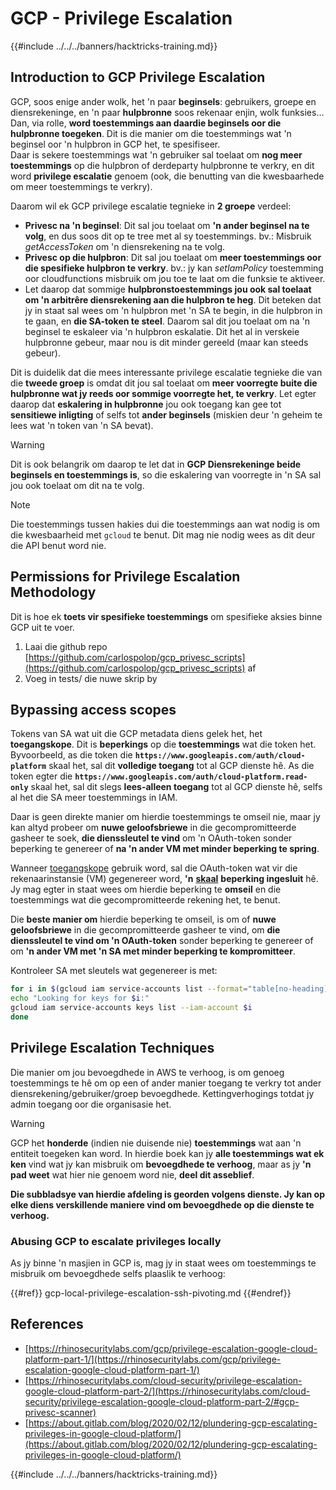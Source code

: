 # GCP - Privilege Escalation

{{#include ../../../banners/hacktricks-training.md}}

## Introduction to GCP Privilege Escalation <a href="#introduction-to-gcp-privilege-escalation" id="introduction-to-gcp-privilege-escalation"></a>

GCP, soos enige ander wolk, het 'n paar **beginsels**: gebruikers, groepe en diensrekeninge, en 'n paar **hulpbronne** soos rekenaar enjin, wolk funksies…\
Dan, via rolle, **word toestemmings aan daardie beginsels oor die hulpbronne toegeken**. Dit is die manier om die toestemmings wat 'n beginsel oor 'n hulpbron in GCP het, te spesifiseer.\
Daar is sekere toestemmings wat 'n gebruiker sal toelaat om **nog meer toestemmings** op die hulpbron of derdeparty hulpbronne te verkry, en dit word **privilege escalatie** genoem (ook, die benutting van die kwesbaarhede om meer toestemmings te verkry).

Daarom wil ek GCP privilege escalatie tegnieke in **2 groepe** verdeel:

- **Privesc na 'n beginsel**: Dit sal jou toelaat om **'n ander beginsel na te volg**, en dus soos dit op te tree met al sy toestemmings. bv.: Misbruik _getAccessToken_ om 'n diensrekening na te volg.
- **Privesc op die hulpbron**: Dit sal jou toelaat om **meer toestemmings oor die spesifieke hulpbron te verkry**. bv.: jy kan _setIamPolicy_ toestemming oor cloudfunctions misbruik om jou toe te laat om die funksie te aktiveer.
- Let daarop dat sommige **hulpbronstoestemmings jou ook sal toelaat om 'n arbitrêre diensrekening aan die hulpbron te heg**. Dit beteken dat jy in staat sal wees om 'n hulpbron met 'n SA te begin, in die hulpbron in te gaan, en **die SA-token te steel**. Daarom sal dit jou toelaat om na 'n beginsel te eskaleer via 'n hulpbron eskalatie. Dit het al in verskeie hulpbronne gebeur, maar nou is dit minder gereeld (maar kan steeds gebeur).

Dit is duidelik dat die mees interessante privilege escalatie tegnieke die van die **tweede groep** is omdat dit jou sal toelaat om **meer voorregte buite die hulpbronne wat jy reeds oor sommige voorregte het, te verkry**. Let egter daarop dat **eskalering in hulpbronne** jou ook toegang kan gee tot **sensitiewe inligting** of selfs tot **ander beginsels** (miskien deur 'n geheim te lees wat 'n token van 'n SA bevat).

> [!WARNING]
> Dit is ook belangrik om daarop te let dat in **GCP Diensrekeninge beide beginsels en toestemmings is**, so die eskalering van voorregte in 'n SA sal jou ook toelaat om dit na te volg.

> [!NOTE]
> Die toestemmings tussen hakies dui die toestemmings aan wat nodig is om die kwesbaarheid met `gcloud` te benut. Dit mag nie nodig wees as dit deur die API benut word nie.

## Permissions for Privilege Escalation Methodology

Dit is hoe ek **toets vir spesifieke toestemmings** om spesifieke aksies binne GCP uit te voer.

1. Laai die github repo [https://github.com/carlospolop/gcp_privesc_scripts](https://github.com/carlospolop/gcp_privesc_scripts) af
2. Voeg in tests/ die nuwe skrip by

## Bypassing access scopes <a href="#bypassing-access-scopes" id="bypassing-access-scopes"></a>

Tokens van SA wat uit die GCP metadata diens gelek het, het **toegangskope**. Dit is **beperkings** op die **toestemmings** wat die token het. Byvoorbeeld, as die token die **`https://www.googleapis.com/auth/cloud-platform`** skaal het, sal dit **volledige toegang** tot al GCP dienste hê. As die token egter die **`https://www.googleapis.com/auth/cloud-platform.read-only`** skaal het, sal dit slegs **lees-alleen toegang** tot al GCP dienste hê, selfs al het die SA meer toestemmings in IAM.

Daar is geen direkte manier om hierdie toestemmings te omseil nie, maar jy kan altyd probeer om **nuwe geloofsbriewe** in die gecompromitteerde gasheer te soek, **die dienssleutel te vind** om 'n OAuth-token sonder beperking te genereer of **na 'n ander VM met minder beperking te spring**.

Wanneer [toegangskope](https://cloud.google.com/compute/docs/access/service-accounts#accesscopesiam) gebruik word, sal die OAuth-token wat vir die rekenaarinstansie (VM) gegenereer word, **'n** [**skaal**](https://oauth.net/2/scope/) **beperking ingesluit** hê. Jy mag egter in staat wees om hierdie beperking te **omseil** en die toestemmings wat die gecompromitteerde rekening het, te benut.

Die **beste manier om** hierdie beperking te omseil, is om of **nuwe geloofsbriewe** in die gecompromitteerde gasheer te vind, om **die dienssleutel te vind om 'n OAuth-token** sonder beperking te genereer of om **'n ander VM met 'n SA met minder beperking te kompromitteer**.

Kontroleer SA met sleutels wat gegenereer is met:
```bash
for i in $(gcloud iam service-accounts list --format="table[no-heading](email)"); do
echo "Looking for keys for $i:"
gcloud iam service-accounts keys list --iam-account $i
done
```
## Privilege Escalation Techniques

Die manier om jou bevoegdhede in AWS te verhoog, is om genoeg toestemmings te hê om op een of ander manier toegang te verkry tot ander diensrekening/gebruiker/groep bevoegdhede. Kettingverhogings totdat jy admin toegang oor die organisasie het.

> [!WARNING]
> GCP het **honderde** (indien nie duisende nie) **toestemmings** wat aan 'n entiteit toegeken kan word. In hierdie boek kan jy **alle toestemmings wat ek ken** vind wat jy kan misbruik om **bevoegdhede te verhoog**, maar as jy **'n pad weet** wat hier nie genoem word nie, **deel dit asseblief**.

**Die subbladsye van hierdie afdeling is georden volgens dienste. Jy kan op elke diens verskillende maniere vind om bevoegdhede op die dienste te verhoog.**

### Abusing GCP to escalate privileges locally

As jy binne 'n masjien in GCP is, mag jy in staat wees om toestemmings te misbruik om bevoegdhede selfs plaaslik te verhoog:

{{#ref}}
gcp-local-privilege-escalation-ssh-pivoting.md
{{#endref}}

## References

- [https://rhinosecuritylabs.com/gcp/privilege-escalation-google-cloud-platform-part-1/](https://rhinosecuritylabs.com/gcp/privilege-escalation-google-cloud-platform-part-1/)
- [https://rhinosecuritylabs.com/cloud-security/privilege-escalation-google-cloud-platform-part-2/](https://rhinosecuritylabs.com/cloud-security/privilege-escalation-google-cloud-platform-part-2/#gcp-privesc-scanner)
- [https://about.gitlab.com/blog/2020/02/12/plundering-gcp-escalating-privileges-in-google-cloud-platform/](https://about.gitlab.com/blog/2020/02/12/plundering-gcp-escalating-privileges-in-google-cloud-platform/)

{{#include ../../../banners/hacktricks-training.md}}
